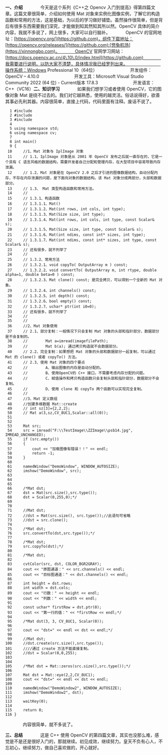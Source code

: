 
**一、介绍**　　　　今天是这个系列《C\+\+之 Opencv 入门到提高》得第四篇文章。这篇文章很简单，介绍如何使用 Mat 对象来实例化图像实例，了解它的构造函数和常用的方法，这是基础，为以后的学习做好铺垫。虽然操作很简单，但是背后有很多东西需要我们深究，才能做到知其然知其所以然。OpenCV 具体的简介内容，我就不多说了，网上很多，大家可以自行脑补。　　　　OpenCV 的官网地址：[https://opencv.org/](https://github.com)，组件下载地址：[https://opencv.org/releases/](https://github.com):[悠兔机场](https://xinnongbo.com)。　　　　OpenCV 官网学习网站：[https://docs.opencv.ac.cn/4\.10\.0/index.html](https://github.com)　　　　我需要进行说明，以防大家不清楚，具体情况我已经罗列出来。　　　　　　　　操作系统：Windows Professional 10（64位）　　　　　　　　开发组件：OpenCV – 4\.10\.0　　　　　　　　开发工具：Microsoft Visual Studio Community 2022 (64 位) \- Current版本 17\.8\.3　　　　　　　　开发语言：C\+\+（VC16）**二、知识学习**　　　　如果我们想学习或者使用 OpenCV，它的图像对象 Mat 是绕不过去的。我们对它越熟悉，使用的越灵活。俗话说得好，欲善其事必先利其器。内容很简单，直接上代码，代码里面有注释。废话不说了。


```
  1 #include 
  2 #include 
  3 #include 
  4 
  5 using namespace std;
  6 using namespace cv;
  7 
  8 int main()
  9 {
 10     //1、Mat 对象与 IplImage 对象
 11     // 1.1、IplImage 对象是从 2001 年 OpenCV 发布之后就一直存在的，它是一个具有 C 语言风格的数据结构，需要开发者自己分配和管理内存，在大型项目中容易导致内存泄漏。
 12     // 1.2、Mat 对象是在 OpenCV 2.0 之后才引进的图像数据结构，自动分配内存，不存在内存泄漏的问题，是下面向对象的数据结构。该 Mat 对象分成两部分，头部和数据部分。
 13     // 1.3、 Mat 类型构造函数和常用方法。
 14     // 
 15     // 1.3.1、构造函数
 16     // 1.3.1.1、Mat()
 17     // 1.3.1.2、Mat(int rows, int cols, int type);
 18     // 1.3.1.3、Mat(Size size, int type);
 19     // 1.3.1.4、Mat(int rows, int cols, int type, const Scalar& s);
 20     // 1.3.1.5、Mat(Size size, int type, const Scalar& s);
 21     // 1.3.1.6、Mat(int ndims, const int* sizes, int type);
 22     // 1.3.1.7、Mat(int ndims, const int* sizes, int type, const Scalar& s);
 23     // 还有很多，就不列举了
 24     // 
 25     // 1.3.2、常用方法
 26     // 1.3.2.1、void copyTo( OutputArray m ) const;
 27     // 1.3.2.2、void convertTo( OutputArray m, int rtype, double alpha=1, double beta=0 ) const;
 28     // 1.3.2.3、Mat clone() const; 是完全拷贝，可以得到一个全新的 Mat 对象。
 29     // 1.3.2.4、int channels() const;
 30     // 1.3.2.5、int depth() const;
 31     // 1.3.2.6、bool empty() const;
 32     // 1.3.2.7、uchar* ptr(int i0=0);
 33     // 还有很多，就不列举了
 34     // 
 35     // 
 36     //2、Mat 对象使用
 37     // 2.1、部分复制：一般情况下只会复制 Mat 对象的头部和指针部分，数据部分是不会复制的。
 38     //        Mat a=imread(imagefilePath);
 39     //        Mat b(a); 通过拷贝构造就不会数据部分。
 40     // 2.2、完全复制：如果想把 Mat 对象的头部和数据部分一起复制，可以通过 Mat 的 clone() 或者 copyTo() 方法。
 41     // 2.3、使用 Mat 对象的四个要点
 42     //        A、输出图像的内存是自动分配的。
 43     //        B、使用OpenCV的 C++ 接口，不需要考虑内存分配的问题。
 44     //        C、赋值操作和拷贝构造函数只会复制头部和指针部分，数据部分不会复制。
 45     //        D、使用 clone 和 copyTo 两个函数可以实现完全复制。
 46     // 
 47     //3、Mat 定义数组
 48     //创建多维数据 Mat::create
 49     // int sz[3]={2,2,2};
 50     // Mat a(3,sz,CV_8UC1,Scalar::all(0));
 51 
 52 
 53     Mat src;
 54     src = imread("F:\\TestImage\\ZZImage\\psb14.jpg", IMREAD_UNCHANGED);
 55     if (src.empty())
 56     {
 57         cout << "加载图像有错误！！" << endl;
 58         return -1;
 59     }
 60 
 61     namedWindow("DemoWindow", WINDOW_AUTOSIZE);
 62     imshow("DemoWindow", src);
 63 
 64 
 65 
 66     /*Mat dst;
 67     dst = Mat(src.size(),src.type());
 68     dst = Scalar(0,255,0);*/
 69 
 70 
 71     //Mat dst;
 72     //dst = Mat(src.size(), src.type());//此语句可省略
 73     //dst = src.clone();
 74 
 75     /*Mat dst;
 76     src.convertTo(dst,src.type());*/
 77 
 78     /*Mat dst;
 79     src.copyTo(dst);*/
 80 
 81     /*Mat dst;
 82 
 83     cvtColor(src, dst, COLOR_BGR2GRAY);
 84     cout << "原图通道：" << src.channels() << endl;
 85     cout << "目标图通道：" << dst.channels() << endl;
 86 
 87     int height = dst.rows;
 88     int width = dst.cols;
 89     cout << "行数：" << height << endl;
 90     cout << "列数：" << width << endl;
 91 
 92     const uchar* firstRow = dst.ptr(0);
 93     cout << "第一行的值：" << *firstRow << endl;*/
 94 
 95     /*Mat dst(3, 3, CV_8UC1, Scalar(0));
 96 
 97     cout << "dst=" << endl << dst << endl;*/
 98 
 99     //Mat dst;
100     //dst.create(src.size(),src.type());
101     ////通过 create 方法不能直接复制。
102     //dst = Scalar(0,0,255);
103 
104 
105     /*Mat dst = Mat::zeros(src.size(),src.type());*/
106 
107     Mat dst = Mat::eye(2,2,CV_8UC1);
108     cout << "dst=" << endl << dst << endl;
109 
110     namedWindow("DemoWindow2", WINDOW_AUTOSIZE);
111     imshow("DemoWindow2", dst);
112 
113     waitKey(0);
114 
115     return 0;
116 }
```


　　　　内容很简单，就不多说了。


**三、总结**　　　　这是 C\+\+ 使用 OpenCV 的第四篇文章，其实也没那么难，感觉是不是还是很好入门的，那就继续。初见成效，继续努力。皇天不负有心人，不忘初心，继续努力，做自己喜欢做的，开心就好。
